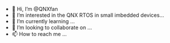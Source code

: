 - 👋 Hi, I’m @QNXfan
- 👀 I’m interested in the QNX RTOS in small imbedded devices...
- 🌱 I’m currently learning ...
- 💞️ I’m looking to collaborate on ...
- 📫 How to reach me ...

<!---
QNXfan/QNXfan is a ✨ special ✨ repository because its `README.md` (this file) appears on your GitHub profile.
You can click the Preview link to take a look at your changes.
--->
